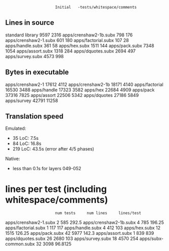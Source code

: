                           Initial   -tests/whitespace/comments
## Lines in source
standard library           9597     2316
apps/crenshaw2-1b.subx      798      176
apps/crenshaw2-1.subx       601      180
apps/factorial.subx         107       28
apps/handle.subx            361       58
apps/hex.subx              1511      144
apps/pack.subx             7348     1054
apps/assort.subx           1318      284
apps/dquotes.subx          2694      497
apps/survey.subx           4573      998

## Bytes in executable
apps/crenshaw2-1          17612     4112
apps/crenshaw2-1b         18171     4140
apps/factorial            16530     3488
apps/handle               17323     3582
apps/hex                  22684     4909
apps/pack                 37316     7825
apps/assort               22506     5342
apps/dquotes              27186     5849
apps/survey               42791    11258

## Translation speed
Emulated:
  - 35 LoC: 7.5s
  - 84 LoC: 16.8s
  - 219 LoC: 43.5s (error after 4/5 phases)

Native:
  - less than 0.1s for layers 049-052

# lines per test (including whitespace/comments)
                          num tests     num lines     lines/test
apps/crenshaw2-1.subx        2            585          292.5
apps/crenshaw2-1b.subx       4            785          196.25
apps/factorial.subx          1            117          117
apps/handle.subx             4            412          103
apps/hex.subx               12           1515          126.25
apps/pack.subx              42           5977          142.3
apps/assort.subx             1            839          839
apps/dquotes.subx           26           2680          103
apps/survey.subx            18           4570          254
apps/subx-common.subx       32           3098           96.8125
